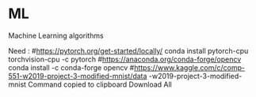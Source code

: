 # ML
Machine Learning algorithms


Need :
#https://pytorch.org/get-started/locally/
conda install pytorch-cpu torchvision-cpu -c pytorch
#https://anaconda.org/conda-forge/opencv
conda install -c conda-forge opencv
#https://www.kaggle.com/c/comp-551-w2019-project-3-modified-mnist/data
-w2019-project-3-modified-mnist
Command copied to clipboard
Download All

